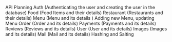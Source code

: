 API Planning
Auth (Authenticating the user and creating the user in the database)
Food (Food Items and their details)
Restaurant (Restaurants and their details)
Menu (Menu and its details ) Adding new Menu, updating Menu
Order (Order and its details)
Payments (Payments and its details)
Reviews (Reviews and its details)
User (User and its details)
Images (Images and its details)
Mail (Mail and its details)
Hashing and Salting
